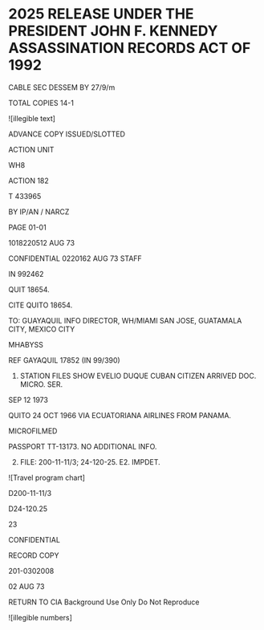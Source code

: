 # 2025 RELEASE UNDER THE PRESIDENT JOHN F. KENNEDY ASSASSINATION RECORDS ACT OF 1992

CABLE SEC DESSEM BY 27/9/m

TOTAL COPIES 14-1

![illegible text]

ADVANCE COPY ISSUED/SLOTTED

ACTION UNIT

WH8

ACTION 182

T 433965

BY IP/AN / NARCZ

PAGE 01-01

1018220512 AUG 73

CONFIDENTIAL 0220162 AUG 73 STAFF

IN 992462

QUIT 18654.

CITE QUITO 18654.

TO: GUAYAQUIL INFO DIRECTOR, WH/MIAMI SAN JOSE, GUATAMALA CITY, MEXICO CITY

MHABYSS

REF GAYAQUIL 17852 (IN 99/390)

1. STATION FILES SHOW EVELIO DUQUE CUBAN CITIZEN ARRIVED DOC. MICRO. SER.

SEP 12 1973

QUITO 24 OCT 1966 VIA ECUATORIANA AIRLINES FROM PANAMA.

MICROFILMED

PASSPORT TT-13173. NO ADDITIONAL INFO.

2. FILE: 200-11-11/3; 24-120-25. E2. IMPDET.

![Travel program chart]

D200-11-11/3

D24-120.25

23

CONFIDENTIAL

RECORD COPY

201-0302008

02 AUG 73

RETURN TO CIA
Background Use Only
Do Not Reproduce

![illegible numbers]

